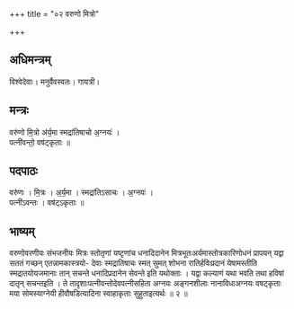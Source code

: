+++
title = "०२ वरुणो मित्रो"

+++
## अधिमन्त्रम्
विश्वेदेवाः। मनुर्वैवस्वतः। गायत्री।

## मन्त्रः
वरु॑णो मि॒त्रो अ॑र्य॒मा स्मद्रा॑तिषाचो अ॒ग्नयः॑ ।  
पत्नी॑वन्तो॒ वष॑ट्कृताः ॥

## पदपाठः
वरु॑णः । मि॒त्रः । अ॒र्य॒मा । स्मद्रा॑तिऽसाचः । अ॒ग्नयः॑ ।  
पत्नी॑ऽवन्तः । वष॑ट्ऽकृताः ॥

## भाष्यम्
वरुणोवरणीयः संभजनीयः मित्रः स्तोतृणां यष्टृणांच धनादिदानेन मित्रभूतःअर्यमास्तोत्रकारिणोधनं प्रापयन् यद्वा सततं गच्छन् एतन्नामकास्त्रयो- देवाः स्मद्रातिषाचः स्मत् सुमत् शोभना रातिर्हविःप्रदानं येषामस्तीति स्मद्रातयोयजमानाः तान् सचन्ते धनादिप्रदानेन सेवन्ते इति यथोक्ताः । यद्वा कल्याणं यथा भवति तथा हविषां दातृन् सचन्तइति । ते तादृशाःपत्नीवन्तोदेवपत्नीसहिता अग्नयः अङ्गनशीलाः नानाविधाअग्नयः वषट्कृताः मया सोमस्याग्नेयी हीवौषडित्यादिना स्वाहाकृताः सुहुताइत्यर्थः ॥ २ ॥